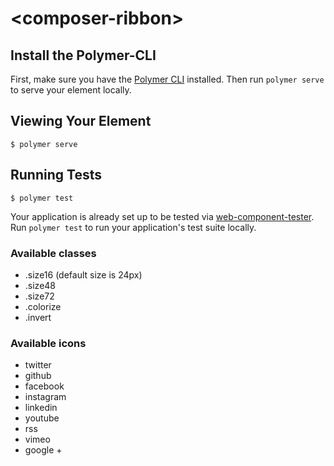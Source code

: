 # \<composer-ribbon\>



## Install the Polymer-CLI

First, make sure you have the [Polymer CLI](https://www.npmjs.com/package/polymer-cli) installed. Then run `polymer serve` to serve your element locally.

## Viewing Your Element

```
$ polymer serve
```

## Running Tests

```
$ polymer test
```

Your application is already set up to be tested via [web-component-tester](https://github.com/Polymer/web-component-tester). Run `polymer test` to run your application's test suite locally.


### Available classes
- .size16 (default size is 24px)
- .size48
- .size72
- .colorize
- .invert

### Available icons
- twitter
- github
- facebook
- instagram
- linkedin
- youtube
- rss
- vimeo
- google +
